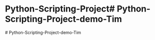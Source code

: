 # Python-Scripting-Project#   P y t h o n - S c r i p t i n g - P r o j e c t - d e m o - T i m  
 #   P y t h o n - S c r i p t i n g - P r o j e c t - d e m o - T i m  
 